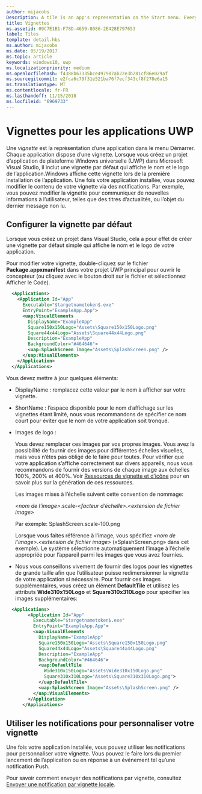 ```yaml
---
author: mijacobs
Description: A tile is an app's representation on the Start menu. Every app has a tile. When you create a new Universal Windows Platform (UWP) app project in Microsoft Visual Studio, it includes a default tile that displays your app's name and logo.
title: Vignettes
ms.assetid: 09C7E1B1-F78D-4659-8086-2E428E797653
label: Tiles
template: detail.hbs
ms.author: mijacobs
ms.date: 05/19/2017
ms.topic: article
keywords: windows10, uwp
ms.localizationpriority: medium
ms.openlocfilehash: f4388b67335bce497987ab22e3b281cf86e029af
ms.sourcegitcommit: e2fca6c79f31e521ba76f7ecf343cf8f278e6a15
ms.translationtype: MT
ms.contentlocale: fr-FR
ms.lasthandoff: 11/15/2018
ms.locfileid: "6969733"
---
```

# <a name="tiles-for-uwp-apps"></a>Vignettes pour les applications UWP

 

Une *vignette* est la représentation d’une application dans le menu Démarrer. Chaque application dispose d’une vignette. Lorsque vous créez un projet d’application de plateforme Windows universelle (UWP) dans Microsoft Visual Studio, il inclut une vignette par défaut qui affiche le nom et le logo de l’application.Windows affiche cette vignette lors de la première installation de l’application. Une fois votre application installée, vous pouvez modifier le contenu de votre vignette via des notifications. Par exemple, vous pouvez modifier la vignette pour communiquer de nouvelles informations à l’utilisateur, telles que des titres d’actualités, ou l’objet du dernier message non lu.

## <a name="configure-the-default-tile"></a>Configurer la vignette par défaut


Lorsque vous créez un projet dans Visual Studio, cela a pour effet de créer une vignette par défaut simple qui affiche le nom et le logo de votre application.

Pour modifier votre vignette, double-cliquez sur le fichier **Package.appxmanifest** dans votre projet UWP principal pour ouvrir le concepteur (ou cliquez avec le bouton droit sur le fichier et sélectionnez Afficher le Code).

```XML
  <Applications>
    <Application Id="App"
      Executable="$targetnametoken$.exe"
      EntryPoint="ExampleApp.App">
      <uap:VisualElements
        DisplayName="ExampleApp"
        Square150x150Logo="Assets\Square150x150Logo.png"
        Square44x44Logo="Assets\Square44x44Logo.png"
        Description="ExampleApp"
        BackgroundColor="#464646">
        <uap:SplashScreen Image="Assets\SplashScreen.png" />
      </uap:VisualElements>
    </Application>
  </Applications>
```

Vous devez mettre à jour quelques éléments:

-   DisplayName : remplacez cette valeur par le nom à afficher sur votre vignette.
-   ShortName : l’espace disponible pour le nom d’affichage sur les vignettes étant limité, nous vous recommandons de spécifier ce nom court pour éviter que le nom de votre application soit tronqué.
-   Images de logo :

    Vous devez remplacer ces images par vos propres images. Vous avez la possibilité de fournir des images pour différentes échelles visuelles, mais vous n’êtes pas obligé de le faire pour toutes. Pour vérifier que votre application s’affiche correctement sur divers appareils, nous vous recommandons de fournir des versions de chaque image aux échelles 100%, 200% et 400%. Voir [Ressources de vignette et d’icône](app-assets.md) pour en savoir plus sur la génération de ces ressources.

    Les images mises à l’échelle suivent cette convention de nommage:
    
    *&lt;nom de l’image&gt;*.scale-*&lt;facteur d’échelle&gt;*.*&lt;extension de fichier image&gt;* 

    Par exemple: SplashScreen.scale-100.png

    Lorsque vous faites référence à l’image, vous spécifiez *&lt;nom de l’image&gt;*.*&lt;extension de fichier image&gt;* («SplashScreen.png» dans cet exemple). Le système sélectionne automatiquement l’image à l’échelle appropriée pour l’appareil parmi les images que vous avez fournies.

-   Nous vous conseillons vivement de fournir des logos pour les vignettes de grande taille afin que l’utilisateur puisse redimensionner la vignette de votre application si nécessaire. Pour fournir ces images supplémentaires, vous créez un élément **DefaultTile** et utilisez les attributs **Wide310x150Logo** et **Square310x310Logo** pour spécifier les images supplémentaires:
```    XML
  <Applications>
        <Application Id="App"
          Executable="$targetnametoken$.exe"
          EntryPoint="ExampleApp.App">
          <uap:VisualElements
            DisplayName="ExampleApp"
            Square150x150Logo="Assets\Square150x150Logo.png"
            Square44x44Logo="Assets\Square44x44Logo.png"
            Description="ExampleApp"
            BackgroundColor="#464646">
            <uap:DefaultTile
              Wide310x150Logo="Assets\Wide310x150Logo.png"
              Square310x310Logo="Assets\Square310x310Logo.png">
            </uap:DefaultTile>
            <uap:SplashScreen Image="Assets\SplashScreen.png" />
          </uap:VisualElements>
        </Application>
      </Applications>
```

## <a name="use-notifications-to-customize-your-tile"></a>Utiliser les notifications pour personnaliser votre vignette


Une fois votre application installée, vous pouvez utiliser les notifications pour personnaliser votre vignette. Vous pouvez le faire lors du premier lancement de l’application ou en réponse à un événement tel qu’une notification Push.

Pour savoir comment envoyer des notifications par vignette, consultez [Envoyer une notification par vignette locale](sending-a-local-tile-notification.md).

